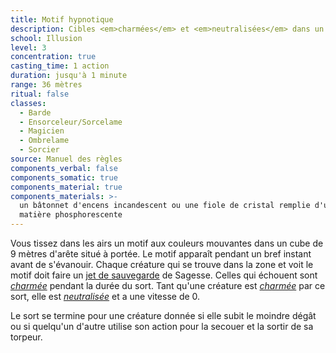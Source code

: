 ```yaml
---
title: Motif hypnotique
description: Cibles <em>charmées</em> et <em>neutralisées</em> dans un cube de 9 mètres.
school: Illusion
level: 3
concentration: true
casting_time: 1 action
duration: jusqu'à 1 minute
range: 36 mètres
ritual: false
classes:
  - Barde
  - Ensorceleur/Sorcelame
  - Magicien
  - Ombrelame
  - Sorcier
source: Manuel des règles
components_verbal: false
components_somatic: true
components_material: true
components_materials: >-
  un bâtonnet d'encens incandescent ou une fiole de cristal remplie d'une
  matière phosphorescente
---
```

Vous tissez dans les airs un motif aux couleurs mouvantes dans un cube de 9 mètres d'arête situé à portée. Le motif apparaît pendant un bref instant avant de s'évanouir. Chaque créature qui se trouve dans la zone et voit le motif doit faire un [jet de sauvegarde](/utiliser-les-caracteristiques/#jets-de-sauvegarde) de Sagesse. Celles qui échouent sont [_charmée_](/gerer-la-sante-du-personnage/#charme) pendant la durée du sort. Tant qu'une créature est [_charmée_](/gerer-la-sante-du-personnage/#charme) par ce sort, elle est [_neutralisée_](/gerer-la-sante-du-personnage/#neutralise) et a une vitesse de 0.

Le sort se termine pour une créature donnée si elle subit le moindre dégât ou si quelqu'un d'autre utilise son action pour la secouer et la sortir de sa torpeur.
